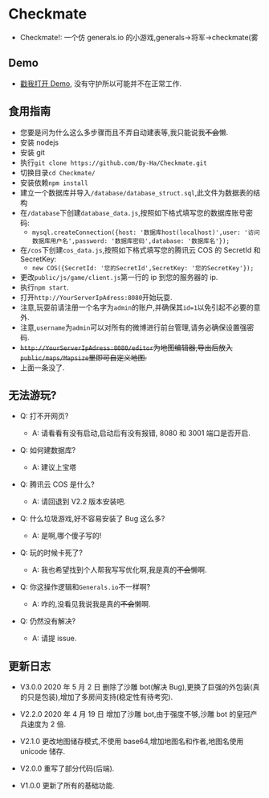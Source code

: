 # Checkmate

- Checkmate!: 一个仿 generals.io 的小游戏,generals->将军->checkmate(雾

## Demo

- [戳我打开 Demo](http://175.24.85.24:8080), 没有守护所以可能并不在正常工作.

## 食用指南

- 您要是问为什么这么多步骤而且不弄自动建表等,我只能说我~~不会~~懒.
- 安装 nodejs
- 安装 git
- 执行`git clone https://github.com/By-Ha/Checkmate.git`
- 切换目录`cd Checkmate/`
- 安装依赖`npm install`
- 建立一个数据库并导入`/database/database_struct.sql`,此文件为数据表的结构
- 在`/database`下创建`database_data.js`,按照如下格式填写您的数据库账号密码:
  - `mysql.createConnection({host: '数据库host(localhost)',user: '访问数据库用户名',password: '数据库密码',database: '数据库名'});`
- 在`/cos`下创建`cos_data.js`,按照如下格式填写您的腾讯云 COS 的 SecretId 和 SecretKey:
  - `new COS({SecretId: '您的SecretId',SecretKey: '您的SecretKey'});`
- 更改`public/js/game/client.js`第一行的 ip 到您的服务器的 ip.
- 执行`npm start`.
- 打开`http://YourServerIpAdress:8080`开始玩耍.
- 注意,玩耍前请注册一个名字为`admin`的账户,并确保其`id=1`以免引起不必要的意外.
- 注意,`username`为`admin`可以对所有的微博进行前台管理,请务必确保设置强密码.
- ~~`http://YourServerIpAdress:8080/editor`为地图编辑器,导出后放入`public/maps/Mapsize`里即可自定义地图.~~
- 上面一条没了.

## 无法游玩?

- Q: 打不开网页?

  - A: 请看看有没有启动,启动后有没有报错, 8080 和 3001 端口是否开启.

- Q: 如何建数据库?

  - A: 建议上宝塔

- Q: 腾讯云 COS 是什么?

  - A: 请回退到 V2.2 版本安装吧.

- Q: 什么垃圾游戏,好不容易安装了 Bug 这么多?

  - A: 是啊,哪个傻子写的!

- Q: 玩的时候卡死了?

  - A: 我也希望找到个人帮我写写优化啊,我是真的~~不会~~懒啊.

- Q: 你这操作逻辑和`Generals.io`不一样啊?

  - A: 咋的,没看见我说我是真的~~不会~~懒啊.

- Q: 仍然没有解决?
  - A: 请提 issue.

## 更新日志

- V3.0.0 2020 年 5 月 2 日 删除了沙雕 bot(解决 Bug),更换了巨强的外包装(真的只是包装),增加了多房间支持(稳定性有待考究).

- V2.2.0 2020 年 4 月 19 日 增加了沙雕 bot,由于强度不够,沙雕 bot 的皇冠产兵速度为 2 倍.

- V2.1.0 更改地图储存模式,不使用 base64,增加地图名和作者,地图名使用 unicode 储存.

- V2.0.0 重写了部分代码(后端).

- V1.0.0 更新了所有的基础功能.
